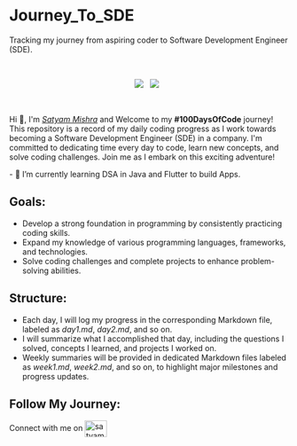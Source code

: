 # Journey_To_SDE
Tracking my journey from aspiring coder to Software Development Engineer (SDE).

<br> <div align="center">
  <img src="https://img.shields.io/badge/language-java-blue">&nbsp;&nbsp;
  <img src="https://img.shields.io/badge/update-daily-green">&nbsp;&nbsp;
</div>
</br>
<p>Hi &#128075, I'm <a href="https://github.com/codewithsatyam"><em>Satyam Mishra</em></a> and Welcome to my <strong>#100DaysOfCode</strong> journey! This repository is a record of my daily coding progress as I work towards becoming a Software Development Engineer (SDE) in a company. I'm committed to dedicating time every day to code, learn new concepts, and solve coding challenges. Join me as I embark on this exciting adventure!</p>
- 🌱 I’m currently learning DSA in Java and Flutter to build Apps.

<h2>Goals:</h2>
<ul>
  <li>Develop a strong foundation in programming by consistently practicing coding skills.</li>
  <li>Expand my knowledge of various programming languages, frameworks, and technologies.</li>
  <li>Solve coding challenges and complete projects to enhance problem-solving abilities.</li>
</ul>

<h2>Structure:</h2>
<ul>
  <li>Each day, I will log my progress in the corresponding Markdown file, labeled as <em>day1.md</em>, <em>day2.md</em>, and so on.</li>
  <li>I will summarize what I accomplished that day, including the questions I solved, concepts I learned, and projects I worked on.</li>
  <li>Weekly summaries will be provided in dedicated Markdown files labeled as <em>week1.md</em>, <em>week2.md</em>, and so on, to highlight major milestones and progress updates.</li>
</ul>

<h2>Follow My Journey:</h2>
<p>Connect with me on <a href="https://twitter.com/satyam1mishra" target="blank"><img align="center" src="https://raw.githubusercontent.com/rahuldkjain/github-profile-readme-generator/master/src/images/icons/Social/twitter.svg" alt="satyam1mishra" height="30" width="40" /></a>
